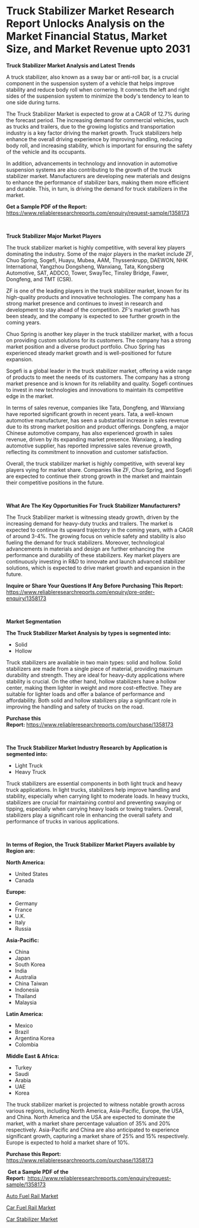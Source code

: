 <p><h1>Truck Stabilizer Market Research Report Unlocks Analysis on the Market Financial Status, Market Size, and Market Revenue upto 2031</h1></p><p><strong>Truck Stabilizer Market Analysis and Latest Trends</strong></p>
<p><p>A truck stabilizer, also known as a sway bar or anti-roll bar, is a crucial component in the suspension system of a vehicle that helps improve stability and reduce body roll when cornering. It connects the left and right sides of the suspension system to minimize the body's tendency to lean to one side during turns.</p><p>The Truck Stabilizer Market is expected to grow at a CAGR of 12.7% during the forecast period. The increasing demand for commercial vehicles, such as trucks and trailers, due to the growing logistics and transportation industry is a key factor driving the market growth. Truck stabilizers help enhance the overall driving experience by improving handling, reducing body roll, and increasing stability, which is important for ensuring the safety of the vehicle and its occupants.</p><p>In addition, advancements in technology and innovation in automotive suspension systems are also contributing to the growth of the truck stabilizer market. Manufacturers are developing new materials and designs to enhance the performance of stabilizer bars, making them more efficient and durable. This, in turn, is driving the demand for truck stabilizers in the market.</p></p>
<p><strong>Get a Sample PDF of the Report:&nbsp;</strong> <a href="https://www.reliableresearchreports.com/enquiry/request-sample/1358173">https://www.reliableresearchreports.com/enquiry/request-sample/1358173</a></p>
<p>&nbsp;</p>
<p><strong>Truck Stabilizer Major Market Players</strong></p>
<p><p>The truck stabilizer market is highly competitive, with several key players dominating the industry. Some of the major players in the market include ZF, Chuo Spring, Sogefi, Huayu, Mubea, AAM, Thyssenkrupp, DAEWON, NHK International, Yangzhou Dongsheng, Wanxiang, Tata, Kongsberg Automotive, SAT, ADDCO, Tower, SwayTec, Tinsley Bridge, Fawer, Dongfeng, and TMT (CSR).</p><p>ZF is one of the leading players in the truck stabilizer market, known for its high-quality products and innovative technologies. The company has a strong market presence and continues to invest in research and development to stay ahead of the competition. ZF's market growth has been steady, and the company is expected to see further growth in the coming years.</p><p>Chuo Spring is another key player in the truck stabilizer market, with a focus on providing custom solutions for its customers. The company has a strong market position and a diverse product portfolio. Chuo Spring has experienced steady market growth and is well-positioned for future expansion.</p><p>Sogefi is a global leader in the truck stabilizer market, offering a wide range of products to meet the needs of its customers. The company has a strong market presence and is known for its reliability and quality. Sogefi continues to invest in new technologies and innovations to maintain its competitive edge in the market.</p><p>In terms of sales revenue, companies like Tata, Dongfeng, and Wanxiang have reported significant growth in recent years. Tata, a well-known automotive manufacturer, has seen a substantial increase in sales revenue due to its strong market position and product offerings. Dongfeng, a major Chinese automotive company, has also experienced growth in sales revenue, driven by its expanding market presence. Wanxiang, a leading automotive supplier, has reported impressive sales revenue growth, reflecting its commitment to innovation and customer satisfaction.</p><p>Overall, the truck stabilizer market is highly competitive, with several key players vying for market share. Companies like ZF, Chuo Spring, and Sogefi are expected to continue their strong growth in the market and maintain their competitive positions in the future.</p></p>
<p>&nbsp;</p>
<p><strong>What Are The Key Opportunities For Truck Stabilizer Manufacturers?</strong></p>
<p><p>The Truck Stabilizer market is witnessing steady growth, driven by the increasing demand for heavy-duty trucks and trailers. The market is expected to continue its upward trajectory in the coming years, with a CAGR of around 3-4%. The growing focus on vehicle safety and stability is also fueling the demand for truck stabilizers. Moreover, technological advancements in materials and design are further enhancing the performance and durability of these stabilizers. Key market players are continuously investing in R&D to innovate and launch advanced stabilizer solutions, which is expected to drive market growth and expansion in the future.</p></p>
<p><strong>Inquire or Share Your Questions If Any Before Purchasing This Report:</strong> <a href="https://www.reliableresearchreports.com/enquiry/pre-order-enquiry/1358173">https://www.reliableresearchreports.com/enquiry/pre-order-enquiry/1358173</a></p>
<p>&nbsp;</p>
<p><strong>Market Segmentation</strong></p>
<p><strong>The Truck Stabilizer Market Analysis by types is segmented into:</strong></p>
<p><ul><li>Solid</li><li>Hollow</li></ul></p>
<p><p>Truck stabilizers are available in two main types: solid and hollow. Solid stabilizers are made from a single piece of material, providing maximum durability and strength. They are ideal for heavy-duty applications where stability is crucial. On the other hand, hollow stabilizers have a hollow center, making them lighter in weight and more cost-effective. They are suitable for lighter loads and offer a balance of performance and affordability. Both solid and hollow stabilizers play a significant role in improving the handling and safety of trucks on the road.</p></p>
<p><strong>Purchase this Report:&nbsp;</strong><a href="https://www.reliableresearchreports.com/purchase/1358173">https://www.reliableresearchreports.com/purchase/1358173</a></p>
<p>&nbsp;</p>
<p><strong>The Truck Stabilizer Market Industry Research by Application is segmented into:</strong></p>
<p><ul><li>Light Truck</li><li>Heavy Truck</li></ul></p>
<p><p>Truck stabilizers are essential components in both light truck and heavy truck applications. In light trucks, stabilizers help improve handling and stability, especially when carrying light to moderate loads. In heavy trucks, stabilizers are crucial for maintaining control and preventing swaying or tipping, especially when carrying heavy loads or towing trailers. Overall, stabilizers play a significant role in enhancing the overall safety and performance of trucks in various applications.</p></p>
<p>&nbsp;</p>
<p><strong>In terms of Region, the Truck Stabilizer Market Players available by Region are:</strong></p>
<p>
    <p> <strong> North America: </strong>
        <ul>
            <li>United States</li>
            <li>Canada</li>
        </ul>
        </p> 
    <p> <strong> Europe: </strong>
        <ul>
            <li>Germany</li>
            <li>France</li>
            <li>U.K.</li>
            <li>Italy</li>
            <li>Russia</li>
        </ul>
        </p> 
    <p> <strong> Asia-Pacific: </strong>
        <ul>
            <li>China</li>
            <li>Japan</li>
            <li>South Korea</li>
            <li>India</li>
            <li>Australia</li>
            <li>China Taiwan</li>
            <li>Indonesia</li>
            <li>Thailand</li>
            <li>Malaysia</li>
        </ul>
        </p> 
    <p> <strong> Latin America: </strong>
        <ul>
            <li>Mexico</li>
            <li>Brazil</li>
            <li>Argentina Korea</li>
            <li>Colombia</li>
        </ul>
        </p> 
    <p> <strong> Middle East & Africa: </strong>
        <ul>
            <li>Turkey</li>
            <li>Saudi</li>
            <li>Arabia</li>
            <li>UAE</li>
            <li>Korea</li>
        </ul>
    </p>
    </p>
<p><p>The truck stabilizer market is projected to witness notable growth across various regions, including North America, Asia-Pacific, Europe, the USA, and China. North America and the USA are expected to dominate the market, with a market share percentage valuation of 35% and 20% respectively. Asia-Pacific and China are also anticipated to experience significant growth, capturing a market share of 25% and 15% respectively. Europe is expected to hold a market share of 10%.</p></p>
<p><strong>Purchase this Report: </strong><a href="https://www.reliableresearchreports.com/purchase/1358173">https://www.reliableresearchreports.com/purchase/1358173</a></p>
<p>&nbsp;<strong>Get a Sample PDF of the Report:&nbsp;&nbsp;</strong><a href="https://www.reliableresearchreports.com/enquiry/request-sample/1358173">https://www.reliableresearchreports.com/enquiry/request-sample/1358173</a></p>
<p><strong></strong></p>
<p><p><a href="https://github.com/globismark/Market-Research-Report-List-2/blob/main/auto-fuel-rail-market.md">Auto Fuel Rail Market</a></p><p><a href="https://github.com/bobicer/Market-Research-Report-List-2/blob/main/car-fuel-rail-market.md">Car Fuel Rail Market</a></p><p><a href="https://github.com/timeliteaut/Market-Research-Report-List-1/blob/main/car-stabilizer-market.md">Car Stabilizer Market</a></p></p>
